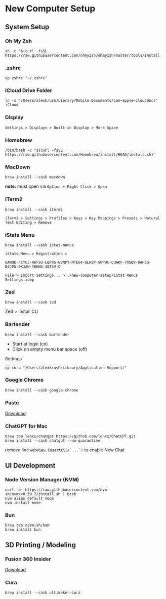 # New Computer Setup

## System Setup

### Oh My Zsh
```shell
sh -c "$(curl -fsSL https://raw.githubusercontent.com/ohmyzsh/ohmyzsh/master/tools/install.sh)"
```

### .zshrc
```shell
cp zshrc "~/.zshrc"
```

### iCloud Drive Folder
```shell
ln -s "/Users/alexkrush/Library/Mobile Documents/com~apple~CloudDocs" iCloud
```

### Display
`Settings > Displays > Built-in Display > More Space`

### Homebrew
```shell
/bin/bash -c "$(curl -fsSL https://raw.githubusercontent.com/Homebrew/install/HEAD/install.sh)"
```

### MacDown
```shell
brew install --cask macdown
```

**note:** must open via `Option + Right Click > Open`

### iTerm2
```shell
brew install --cask iterm2
```

`iTerm2 > Settings > Profiles > Keys > Key Mappings > Presets > Natural Text Editing > Remove`

### iStats Menu
```shell
brew install --cask istat-menus
```

`iStats Menu > Registration > `

```
GAWQE-FCYUJ-46FSU-LQP9G-NBNPT-MTEG4-QLHZP-SWP9C-CUAKF-7RGQY-8AH5G-D4JFU-9KJAH-Y8HNX-4GT5V-Q
```

`File > Import Settings... > ./new-computer-setup/iStat Menus Settings.ismp`

### Zed
```shell
brew install --cask zed
```
Zed > Install CLI

### Bartender
```shell
brew install --cask bartender
```
- Start at login (on)
- Click on empty menu bar space (off)

Settings

```shell
cp cura "/Users/alexkrush/Library/Application Support/"
```

### Google Chrome
```shell
brew install --cask google-chrome
```

### Paste
[Download](https://apps.apple.com/us/app/paste-endless-clipboard/id967805235)

### ChatGPT for Mac
```shell
brew tap lencx/chatgpt https://github.com/lencx/ChatGPT.git
brew install --cask chatgpt --no-quarantine
```
remove line ``webview.insertCSS(`...`)`` to enable New Chat


## UI Development

### Node Version Manager (NVM)
```shell
curl -o- https://raw.githubusercontent.com/nvm-sh/nvm/v0.39.7/install.sh | bash
nvm alias default node
nvm install node
```

### Bun
```shell
brew tap oven-sh/bun
brew install bun
```

## 3D Printing / Modeling

### Fusion 360 Insider
[Download](https://urldefense.proofpoint.com/v2/url?u=https-3A__feedback.autodesk.com_project_article_default.html-3Fcap-3D326ccb1f9653409c8884c57523f9e054-26arttypeid-3Da2f073b62b8e493c804fa67ca5d0bfee&d=DwMFaQ&c=slrrB7dE8n7gBJbeO0g-IQ&r=xyEx6ZMW7Cvhn1Z4JVamjw&m=6yjjaEr7gjeT7n3qq-27dA7yEB4y_Zvfp3G0EORhKUlZtS0fEWNifiKmnxagVNIa&s=zK1CxKgwuWFWEl-ISVSHMGL8n4axdSvhTqqSvjFLWZU&e=)

### Cura
```shell
brew install --cask ultimaker-cura
```



